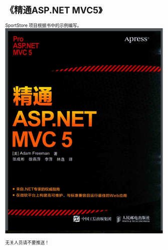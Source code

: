 # 《精通ASP.NET MVC5》
SportStore 项目根据书中的示例编写。
![Image text](https://github.com/caoyunming666/pro_mvc5/blob/master/img-folder/book.png)
      
无关人员请不要推送！    



